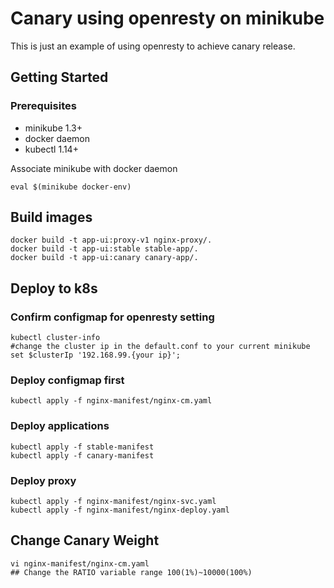# Canary using openresty on minikube

This is just an example of using openresty to achieve canary release.

## Getting Started

### Prerequisites
* minikube 1.3+
* docker daemon
* kubectl 1.14+

Associate minikube with docker daemon
```
eval $(minikube docker-env)
```

## Build images
```
docker build -t app-ui:proxy-v1 nginx-proxy/.
docker build -t app-ui:stable stable-app/.
docker build -t app-ui:canary canary-app/.
```
## Deploy to k8s

### Confirm configmap for openresty setting
```
kubectl cluster-info
#change the cluster ip in the default.conf to your current minikube
set $clusterIp '192.168.99.{your ip}';
```

### Deploy configmap first

```
kubectl apply -f nginx-manifest/nginx-cm.yaml
```
### Deploy applications
```
kubectl apply -f stable-manifest
kubectl apply -f canary-manifest
```
### Deploy proxy
```
kubectl apply -f nginx-manifest/nginx-svc.yaml
kubectl apply -f nginx-manifest/nginx-deploy.yaml
```
## Change Canary Weight
```
vi nginx-manifest/nginx-cm.yaml
## Change the RATIO variable range 100(1%)~10000(100%)
```

